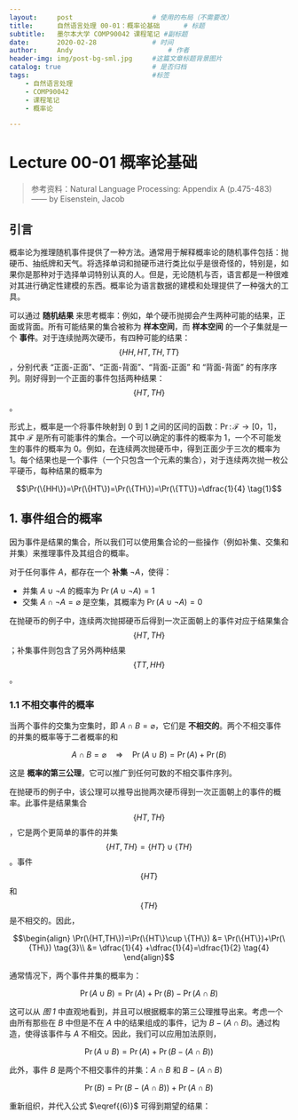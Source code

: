 ```yaml
---
layout:     post   				    # 使用的布局（不需要改）
title:      自然语言处理 00-01：概率论基础   	# 标题 
subtitle:   墨尔本大学 COMP90042 课程笔记 #副标题
date:       2020-02-28 				# 时间
author:     Andy 						# 作者
header-img: img/post-bg-sml.jpg 	#这篇文章标题背景图片
catalog: true 						# 是否归档
tags:								#标签
    - 自然语言处理
    - COMP90042
    - 课程笔记
    - 概率论

---
```


<!-- 数学公式 -->
<script src="https://cdn.mathjax.org/mathjax/latest/MathJax.js?config=TeX-AMS-MML_HTMLorMML" type="text/javascript"></script>
<script type="text/x-mathjax-config">
  MathJax.Hub.Config({
    tex2jax: {
      skipTags: ['script', 'noscript', 'style', 'textarea', 'pre'],
      inlineMath: [['$','$']]
    }
  });
</script>

# Lecture 00-01 概率论基础

> 参考资料：Natural Language Processing: Appendix A (p.475-483) —— by Eisenstein, Jacob

## 引言

概率论为推理随机事件提供了一种方法。通常用于解释概率论的随机事件包括：抛硬币、抽纸牌和天气。将选择单词和抛硬币进行类比似乎是很奇怪的，特别是，如果你是那种对于选择单词特别认真的人。但是，无论随机与否，语言都是一种很难对其进行确定性建模的东西。概率论为语言数据的建模和处理提供了一种强大的工具。  

可以通过 **随机结果** 来思考概率：例如，单个硬币抛掷会产生两种可能的结果，正面或背面。所有可能结果的集合被称为 **样本空间**，而 **样本空间** 的一个子集就是一个 **事件**。对于连续抛两次硬币，有四种可能的结果：$$\{HH,HT,TH,TT\}$$，分别代表 “正面-正面”、“正面-背面”、“背面-正面” 和 “背面-背面” 的有序序列。刚好得到一个正面的事件包括两种结果：$$\{HT,TH\}$$。  

形式上，概率是一个将事件映射到 0 到 1 之间的区间的函数：$\Pr:\,\mathcal F \to[0，1]$，其中 $\mathcal F$ 是所有可能事件的集合。一个可以确定的事件的概率为 $1$，一个不可能发生的事件的概率为 $0$。例如，在连续两次抛硬币中，得到正面少于三次的概率为 $1$。每个结果也是一个事件（一个只包含一个元素的集合），对于连续两次抛一枚公平硬币，每种结果的概率为

$$\Pr(\{HH\})=\Pr(\{HT\})=\Pr(\{TH\})=\Pr(\{TT\})=\dfrac{1}{4} \tag{1}$$

## 1. 事件组合的概率
因为事件是结果的集合，所以我们可以使用集合论的一些操作（例如补集、交集和并集）来推理事件及其组合的概率。  

对于任何事件 $A$，都存在一个 **补集** $\neg A$，使得：
* 并集 $A \cup \neg A$ 的概率为 $\Pr(A \cup \neg A)=1$
* 交集 $A \cap \neg A=\varnothing$ 是空集，其概率为 $\Pr(A \cup \neg A)=0$

在抛硬币的例子中，连续两次抛掷硬币后得到一次正面朝上的事件对应于结果集合 $$\{HT,TH\}$$；补集事件则包含了另外两种结果 $$\{TT,HH\}$$。

### 1.1 不相交事件的概率
当两个事件的交集为空集时，即 $A \cap B=\varnothing$，它们是 **不相交的**。两个不相交事件的并集的概率等于二者概率的和

$$A \cap B=\varnothing \quad \Rightarrow \quad \Pr(A\cup B)=\Pr(A)+\Pr(B) \tag{2}$$

这是 **概率的第三公理**，它可以推广到任何可数的不相交事件序列。  

在抛硬币的例子中，该公理可以推导出抛两次硬币得到一次正面朝上的事件的概率。此事件是结果集合 $$\{HT,TH\}$$，它是两个更简单的事件的并集 $$\{HT,TH\} = \{HT\}\cup \{TH\}$$。事件 $$\{HT\}$$ 和 $$\{TH\}$$ 是不相交的。因此，

$$\begin{align}
\Pr(\{HT,TH\})=\Pr(\{HT\}\cup \{TH\}) &= \Pr(\{HT\})+\Pr(\{TH\}) \tag{3}\\
&= \dfrac{1}{4} +\dfrac{1}{4}=\dfrac{1}{2} \tag{4}
\end{align}$$

通常情况下，两个事件并集的概率为：

$$\Pr(A\cup B)=\Pr(A)+\Pr(B)-\Pr(A\cap B) \tag{5}$$

这可以从 *图 1* 中直观地看到，并且可以根据概率的第三公理推导出来。考虑一个由所有那些在 $B$ 中但是不在 $A$ 中的结果组成的事件，记为 $B-(A\cap B)$。通过构造，使得该事件与 $A$ 不相交。因此，我们可以应用加法原则，

$$\Pr(A\cup B)=\Pr(A)+\Pr(B-(A\cap B)) \tag{6}\label{(6)}$$

此外，事件 $B$ 是两个不相交事件的并集：$A\cap B$ 和 $B-(A\cap B)$

$$\Pr(B)=\Pr(B-(A\cap B))+\Pr(A\cap B) \tag{7}$$

重新组织，并代入公式 $\eqref{(6)}$ 可得到期望的结果：



